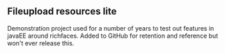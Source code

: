 Fileupload resources lite
-------------------------

Demonstration project used for a number of years to test out features in javaEE around richfaces.  Added to GitHub for retention and reference but won't ever release this.
